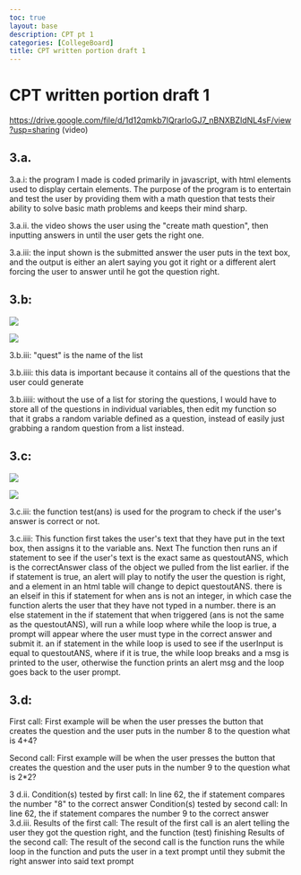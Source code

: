 ```yaml
---
toc: true
layout: base
description: CPT pt 1
categories: [CollegeBoard]
title: CPT written portion draft 1
---
```


# CPT written portion draft 1

https://drive.google.com/file/d/1d12qmkb7IQrarIoGJ7_nBNXBZIdNL4sF/view?usp=sharing (video)

## 3.a.
    
3.a.i:
the program I made is coded primarily in javascript, with html elements used to display certain elements. The purpose of the program is to entertain and test the user by providing them with a math question that tests their ability to solve basic math problems and keeps their mind sharp.

3.a.ii.
the video shows the user using the "create math question", then inputting answers in until the user gets the right one.

3.a.iii:
the input shown is the submitted answer the user puts in the text box, and the output is either an alert saying you got it right or a different alert forcing the user to answer until he got the question right.

## 3.b:
    
![]({{site.baseurl}}/image/list.png)

![]({{site.baseurl}}/image/listiterate.png)

3.b.iii:
"quest" is the name of the list
    
3.b.iiii:
this data is important because it contains all of the questions that the user could generate
    
3.b.iiiii:
without the use of a list for storing the questions, I would have to store all of the questions in individual variables, then edit my function so that it grabs a random variable defined as a question, instead of easily just grabbing a random question from a list instead.


## 3.c:
    
![]({{site.baseurl}}/image/truefunction.png)

![]({{site.baseurl}}/image/button.png)


3.c.iii:
the function test(ans) is used for the program to check if the user's answer is correct or not. 
    
3.c.iiii:
This function first takes the user's text that they have put in the text box, then assigns it to the variable ans. Next The function then runs an if statement to see if the user's text is the exact same as questoutANS, which is the correctAnswer class of the object we pulled from the list earlier. if the if statement is true, an alert will play to notify the user the question is right, and a element in an html table will change to depict questoutANS. there is an elseif in this if statement for when ans is not an integer, in which case the function alerts the user that they have not typed in a number. there is an else statement in the if statement that when triggered (ans is not the same as the questoutANS), will run a while loop where while the loop is true, a prompt will appear where the user must type in the correct answer and submit it. an if statement in the while loop is used to see if the userInput is equal to questoutANS, where if it is true, the while loop breaks and a msg is printed to the user, otherwise the function prints an alert msg and the loop goes back to the user prompt.

## 3.d:

First call:
First example will be when the user presses the button that creates the question and the user puts in the number 8 to the question what is 4+4?

Second call:
First example will be when the user presses the button that creates the question and the user puts in the number 9 to the question what is 2*2?

3 d.ii.
Condition(s) tested by first call:
In line 62, the if statement compares the number "8" to the correct answer
Condition(s) tested by second call:
In line 62, the if statement compares the number 9 to the correct answer
3.d.iii.
Results of the first call:
The result of the first call is an alert telling the user they got the question right, and the function (test) finishing
Results of the second call:
The result of the second call is the function runs the while loop in the function and puts the user in a text prompt until they submit the right answer into said text prompt

